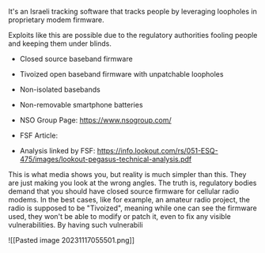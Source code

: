 It's an Israeli tracking software that tracks people by leveraging loopholes in proprietary modem firmware.

Exploits like this are possible due to the regulatory authorities fooling people and keeping them under blinds.

- Closed source baseband firmware
- Tivoized open baseband firmware with unpatchable loopholes
- Non-isolated basebands
- Non-removable smartphone batteries


- NSO Group Page: https://www.nsogroup.com/
- FSF Article:
- Analysis linked by FSF: https://info.lookout.com/rs/051-ESQ-475/images/lookout-pegasus-technical-analysis.pdf

This is what media shows you, but reality is much simpler than this. They are just making you look at the wrong angles. The truth is, regulatory bodies demand that you should have closed source firmware for cellular radio modems. In the best cases, like for example, an amateur radio project, the radio is supposed to be "Tivoized", meaning while one can see the firmware used, they won't be able to modify or patch it, even to fix any visible vulnerabilities. By having such vulnerabili

![[Pasted image 20231117055501.png]]